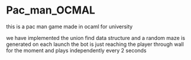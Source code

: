 # Pac_man_OCMAL
this is a pac man game made in ocaml for university

we have implemented the union find data structure and a random maze is generated on each launch
the bot is just reaching the player through wall for the moment and plays independently every 2 seconds
